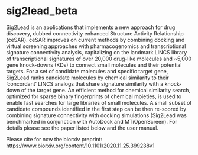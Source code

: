 # sig2lead_beta
Sig2Lead is an applications that implements a new approach for drug discovery, dubbed connectivity enhanced Structure Activity Relationship (ceSAR). ceSAR improves on current methods by combining docking and virtual screening approaches with pharmacogenomics and transcriptional signature connectivity analysis, capitalizing on the landmark LINCS library of transcriptional signatures of over 20,000 drug-like molecules and ~5,000 gene knock-downs (KDs) to connect small molecules and their potential targets. For a set of candidate molecules and specific target gene, Sig2Lead ranks candidate molecules by chemical similarity to their ‘concordant’ LINCS analogs that share signature similarity with a knock-down of the target gene. An efficient method for chemical similarity search, optimized for sparse binary fingerprints of chemical moieties, is used to enable fast searches for large libraries of small molecules. A small subset of candidate compounds identified in the first step can be then re-scored by combining signature connectivity with docking simulations (Sig2Lead was benchmarked in conjunction with AutoDock and MTiOpenScreen). For details please see the paper listed below and the user manual.

Please cite for now the biorxiv preprint: https://www.biorxiv.org/content/10.1101/2020.11.25.399238v1
